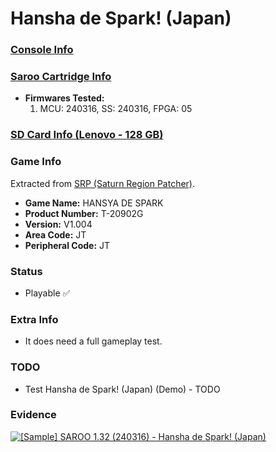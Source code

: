 # Hansha de Spark! (Japan)

### [Console Info](../../../../../Info/Consoles/VA13/README.md)

### [Saroo Cartridge Info](../../../../../Info/Cartridges/RetroGameParadiseStore/1.32F/README.md)

- <b>Firmwares Tested:</b>
  1. MCU: 240316, SS: 240316, FPGA: 05

### [SD Card Info (Lenovo - 128 GB)](../../../../../Info/SdCards/Lenovo/128GB/fat32/README.md)

### Game Info

Extracted from [SRP (Saturn Region Patcher)](https://segaxtreme.net/resources/saturn-region-patcher.81/download).

- <b>Game Name:</b> HANSYA DE SPARK
- <b>Product Number:</b> T-20902G
- <b>Version:</b> V1.004
- <b>Area Code:</b> JT
- <b>Peripheral Code:</b> JT

### Status

- Playable :white_check_mark:

### Extra Info

- It does need a full gameplay test.

### TODO

- Test Hansha de Spark! (Japan) (Demo) - TODO

### Evidence

[![[Sample] SAROO 1.32 (240316) - Hansha de Spark! (Japan)](https://img.youtube.com/vi/CMzIlHhDOOA/0.jpg)](https://www.youtube.com/watch?v=CMzIlHhDOOA)
